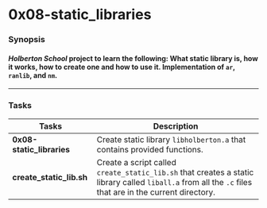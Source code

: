# 0x08-static_libraries
### Synopsis
#### *Holberton School* project to learn the following: What static library is, how it works, how to create one and how to use it. Implementation of `ar`, `ranlib`, and `nm`.

----------------
### Tasks 
| Tasks | Description |
| ----- | ------------ |
|**0x08-static_libraries**| Create static library `libholberton.a` that contains provided functions.|
|**create_static_lib.sh**| Create a script called `create_static_lib.sh` that creates a static library called `liball.a` from all the `.c` files that are in the current directory.|
